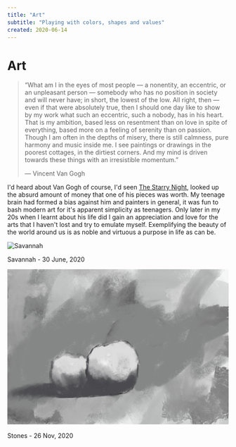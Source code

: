 ```yaml
---
title: "Art"
subtitle: "Playing with colors, shapes and values"
created: 2020-06-14
---
```


# Art

> “What am I in the eyes of most people — a nonentity, an eccentric, or an
> unpleasant person — somebody who has no position in society and will
> never have; in short, the lowest of the low. All right, then — even if
> that were absolutely true, then I should one day like to show by my work
> what such an eccentric, such a nobody, has in his heart. That is my
> ambition, based less on resentment than on love in spite of everything,
> based more on a feeling of serenity than on passion. Though I am often
> in the depths of misery, there is still calmness, pure harmony and music
> inside me. I see paintings or drawings in the poorest cottages, in the
> dirtiest corners. And my mind is driven towards these things with an
> irresistible momentum.”
>
> ― Vincent Van Gogh

I'd heard about Van Gogh of course, I'd seen [The Starry
Night](https://en.wikipedia.org/wiki/The_Starry_Night), looked up the
absurd amount of money that one of his pieces was worth.  My teenage
brain had formed a bias against him and painters in general, it was fun
to bash modern art for it's apparent simplicity as teenagers. Only later
in my 20s when I learnt about his life did I gain an appreciation and
love for the arts that I haven't lost and try to emulate myself.
Exemplifying the beauty of the world around us is as noble and virtuous
a purpose in life as can be.

![](./static/images/Savannah.png "Savannah")

Savannah - 30 June, 2020

![](./static/images/stones.jpg "stones")

Stones - 26 Nov, 2020
